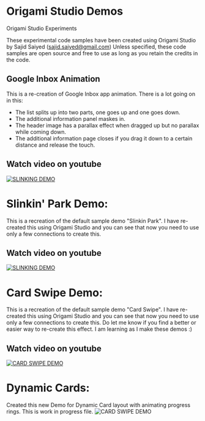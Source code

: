# Origami Studio Demos
Origami Studio Experiments

These experimental code samples have been created using Origami Studio by Sajid Saiyed (sajid.saiyed@gmail.com)
Unless specified, these code samples are open source and free to use as long as you retain the credits in the code.

## Google Inbox Animation
This is a re-creation of Google Inbox app animation.
There is a lot going on in this:
- The list splits up into two parts, one goes up and one goes down.
- The additional information panel maskes in.
- The header image has a parallax effect when dragged up but no parallax while coming down.
- The additional information page closes if you drag it down to a certain distance and release the touch.

## Watch video on youtube
[![SLINKING DEMO](http://www.ssdesigninteractive.com/google_inbox.png)](https://youtu.be/wEvblIGjYeo)


# Slinkin' Park Demo:
This is a recreation of the default sample demo "Slinkin Park".
I have re-created this using Origami Studio and you can see that now you need to use only a few connections to create this.

## Watch video on youtube
[![SLINKING DEMO](http://www.ssdesigninteractive.com/slinkin.png)](https://www.youtube.com/watch?v=kDrCZNf8O0Q)


# Card Swipe Demo:
This is a recreation of the default sample demo "Card Swipe".
I have re-created this using Origami Studio and you can see that now you need to use only a few connections to create this.
Do let me know if you find a better or easier way to re-create this effect. I am learning as I make these demos :)

## Watch video on youtube
[![CARD SWIPE DEMO](http://www.ssdesigninteractive.com/card_swipe.png)](https://youtu.be/uMf3qO3IHcE)


# Dynamic Cards:
Created this new Demo for Dynamic Card layout with animating progress rings.
This is work in progress file.
![CARD SWIPE DEMO](http://www.ssdesigninteractive.com/cardswipe.png)
